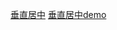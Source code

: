 [垂直居中](https://www.qianduan.net/css-to-achieve-the-vertical-center-of-the-five-kinds-of-methods/)
[垂直居中demo](http://douglasheriot.com/tutorials/css_vertical_centre/demo4.html)